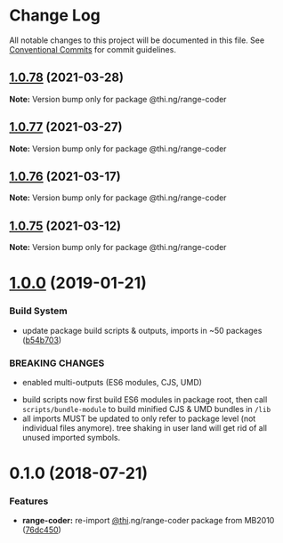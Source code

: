 # Change Log

All notable changes to this project will be documented in this file.
See [Conventional Commits](https://conventionalcommits.org) for commit guidelines.

## [1.0.78](https://github.com/thi-ng/umbrella/compare/@thi.ng/range-coder@1.0.77...@thi.ng/range-coder@1.0.78) (2021-03-28)

**Note:** Version bump only for package @thi.ng/range-coder





## [1.0.77](https://github.com/thi-ng/umbrella/compare/@thi.ng/range-coder@1.0.76...@thi.ng/range-coder@1.0.77) (2021-03-27)

**Note:** Version bump only for package @thi.ng/range-coder





## [1.0.76](https://github.com/thi-ng/umbrella/compare/@thi.ng/range-coder@1.0.75...@thi.ng/range-coder@1.0.76) (2021-03-17)

**Note:** Version bump only for package @thi.ng/range-coder





## [1.0.75](https://github.com/thi-ng/umbrella/compare/@thi.ng/range-coder@1.0.74...@thi.ng/range-coder@1.0.75) (2021-03-12)

**Note:** Version bump only for package @thi.ng/range-coder





# [1.0.0](https://github.com/thi-ng/umbrella/compare/@thi.ng/range-coder@0.1.28...@thi.ng/range-coder@1.0.0) (2019-01-21)

### Build System

* update package build scripts & outputs, imports in ~50 packages ([b54b703](https://github.com/thi-ng/umbrella/commit/b54b703))

### BREAKING CHANGES

* enabled multi-outputs (ES6 modules, CJS, UMD)

- build scripts now first build ES6 modules in package root, then call
  `scripts/bundle-module` to build minified CJS & UMD bundles in `/lib`
- all imports MUST be updated to only refer to package level
  (not individual files anymore). tree shaking in user land will get rid of
  all unused imported symbols.

<a name="0.1.0"></a>
# 0.1.0 (2018-07-21)

### Features

* **range-coder:** re-import [@thi](https://github.com/thi).ng/range-coder package from MB2010 ([76dc450](https://github.com/thi-ng/umbrella/commit/76dc450))
